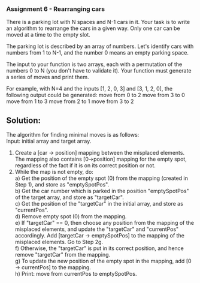 ### Assignment 6 - Rearranging cars
There is a parking lot with N spaces and N-1 cars in it. Your task is to write an algorithm to rearrange the cars in a given way. Only one car can be moved at a time to the empty slot.

The parking lot is described by an array of numbers. Let's identify cars with numbers from 1 to N-1, and the number 0 means an empty parking space.

The input to your function is two arrays, each with a permutation of the numbers 0 to N (you don't have to validate it). Your function must generate a series of moves and print them.

For example, with N=4 and the inputs [1, 2, 0, 3] and [3, 1, 2, 0], the following output could be generated:
move from 0 to 2
move from 3 to 0
move from 1 to 3
move from 2 to 1
move from 3 to 2

## Solution:    
The algorithm for finding minimal moves is as follows:  
Input: initial array and target array.  
1. Create a [car -> position] mapping between the misplaced elements. The mapping also contains [0->position] mapping for the empty spot, regardless of the fact if it is on its correct position or not.  
2. While the map is not empty, do:  
     a) Get the position of the empty spot (0) from the mapping (created in Step 1), and store as "emptySpotPos".  
     b) Get the car number which is parked in the position "emptySpotPos" of the target array, and store as "targetCar".  
     c) Get the position of the "targetCar" in the initial array, and store as "currentPos".  
     d) Remove empty spot (0) from the mapping.    
     e) If "targetCar" == 0, then choose any position from the mapping of the misplaced elements, and update the "targetCar" and "currentPos" accordingly. Add [targetCar -> emptySpotPos] to the mapping of the misplaced elements. Go to Step 2g.  
     f) Otherwise, the "targetCar" is put in its correct position, and hence remove "targetCar" from the mapping.  
     g) To update the new position of the empty spot in the mapping, add [0 -> currentPos] to the mapping.  
     h) Print: move from currentPos to emptySpotPos.  
